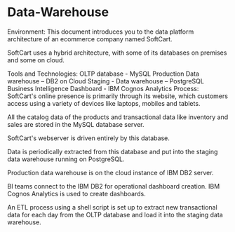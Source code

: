 # Data-Warehouse
Environment:
This document introduces you to the data platform architecture of an ecommerce company named SoftCart.

SoftCart uses a hybrid architecture, with some of its databases on premises and some on cloud.

Tools and Technologies:
OLTP database - MySQL
Production Data warehouse – DB2 on Cloud
Staging - Data warehouse – PostgreSQL
Business Intelligence Dashboard - IBM Cognos Analytics
Process:
SoftCart's online presence is primarily through its website, which customers access using a variety of devices like laptops, mobiles and tablets.

All the catalog data of the products and transactional data like inventory and sales are stored in the MySQL database server.

SoftCart's webserver is driven entirely by this database.

Data is periodically extracted from this database and put into the staging data warehouse running on PostgreSQL.

Production data warehouse is on the cloud instance of IBM DB2 server.

BI teams connect to the IBM DB2 for operational dashboard creation. IBM Cognos Analytics is used to create dashboards.

An ETL process using a shell script is set up to extract new transactional data for each day from the OLTP database and load it into the staging data warehouse.
